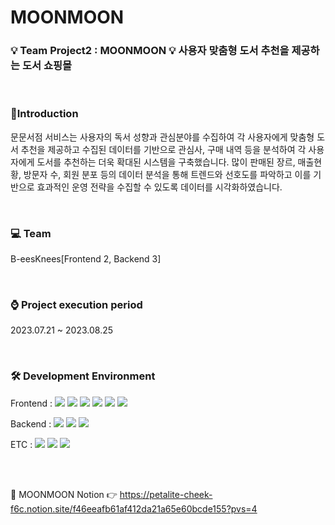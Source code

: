 # MOONMOON

### 💡 Team Project2 : MOONMOON 💡 사용자 맞춤형 도서 추천을 제공하는 도서 쇼핑몰 

<br/>

### 📢Introduction
문문서점 서비스는 사용자의 독서 성향과 관심분야를 수집하여 각 사용자에게 맞춤형 도서 추천을 제공하고 수집된 데이터를 기반으로 관심사, 구매 내역 등을 분석하여 각 사용자에게 도서를 추천하는 더욱 확대된 시스템을 구축했습니다. 많이 판매된 장르, 매출현황, 방문자 수, 회원 분포 등의 데이터 분석을 통해 트렌드와 선호도를 파악하고 이를 기반으로 효과적인 운영 전략을 수집할 수 있도록 데이터를 시각화하였습니다.

<br/>

### 💻 Team  
B-eesKnees[Frontend 2, Backend 3]

<br/>

### ⌚ Project execution period
2023.07.21 ~ 2023.08.25  

<br/>

### 🛠 Development Environment  

<p>
  <span>Frontend : </span>
  <img src="https://img.shields.io/badge/HTML-E34F26?style=flat&logo=html5&logoColor=white"/>
  <img src="https://img.shields.io/badge/CSS-1572B6?style=flat&logo=css3&logoColor=white"/>
  <img src="https://img.shields.io/badge/Bootstrap-7952B3?style=flat&logo=bootstrap&logoColor=white"/>
  <img src="https://img.shields.io/badge/Javascript-F7DF1E?style=flat&logo=javascript&logoColor=white"/>
  <img src="https://img.shields.io/badge/Vue-4FC08D?style=flat&logo=vuedotjs&logoColor=white"/>
  <img src="https://img.shields.io/badge/Chart.js-FF6384?style=flat&logo=chartdotjs&logoColor=white"/>
</p>



<p>
  <span>Backend : </span>
  <img src="https://img.shields.io/badge/Node.js-339933?style=flat&logo=nodedotjs&logoColor=white"/>
  <img src="https://img.shields.io/badge/Express-000000?style=flat&logo=express&logoColor=white"/>
  <img src="https://img.shields.io/badge/MySQL-4479A1?style=flat&logo=mysql&logoColor=white"/>
</p>


<p>
  <span>ETC : </span>
  <img src="https://img.shields.io/badge/Notion-000000?style=flat&logo=notion&logoColor=white"/>
  <img src="https://img.shields.io/badge/Figma-F24E1E?style=flat&logo=figma&logoColor=white"/>
  <img src="https://img.shields.io/badge/GitHub-000000?style=flat&logo=github&logoColor=white"/>
</p>

<br/>

<br/>

📃 MOONMOON Notion 👉 https://petalite-cheek-f6c.notion.site/f46eeafb61af412da21a65e60bcde155?pvs=4
